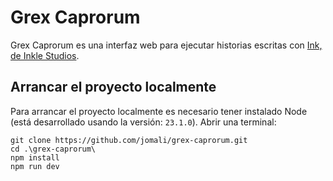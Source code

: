 # Grex Caprorum

Grex Caprorum es una interfaz web para ejecutar historias escritas con [Ink, de Inkle Studios](https://www.inklestudios.com/ink/).

## Arrancar el proyecto localmente

Para arrancar el proyecto localmente es necesario tener instalado Node (está desarrollado usando la versión: `23.1.0`). Abrir una terminal:

```
git clone https://github.com/jomali/grex-caprorum.git
cd .\grex-caprorum\ 
npm install
npm run dev
```
